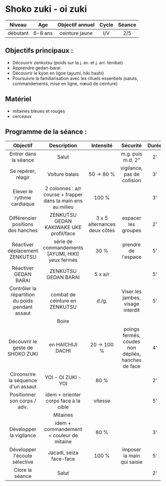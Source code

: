 # Shoko zuki - oi zuki

|Niveau | Age | Objectif annuel | Cycle | Séance |
|:-:|:-:|:-:|:-:|:-:|
|débutant | 6-8 ans | ceinture jaune | I/V | 2/5 |

## Objectifs principaux :
- Découvrir zenkutsu (poids sur la j. av. et j. arr. tendue)
- Apprendre gedan-barai
- Découvrir le kyon en ligne (ayumi, hiki hashi)
- Poursuivre la familiarisation avec les rituels essentiels (saluts, commandements, mise en ligne, nœud de ceinture)

## Matériel
- mitaines bleues et rouges
- cerceaux

## Programme de la séance :

| Objectif | Description | Intensité | Sécurité | Durée |
|:-:|:-:|:-:|:-:|:-:|
| Entrer dans la séance| Salut |  | m.g. puis m.d. 2"| 2' |
| Se repérer, réagir | Voiture balais | 50 &rarr; 80 % | vigilance, pas de collision | 3' |
| Elever le rythme cardiaque | 2 colonnes : a/r course + frapper dans la main ens au milieu | 100 % | | 3' |
| Différencier positions des hanches | ZENKUTSU GEDAN KAKIWAKE UKE profil/face | 3 x 5 alternances deux côtés | espacer les groupes| 2' |
| Réactiver déplacement ZENKUTSU| série de commandements [AYUMI, HIKI] yeux fermés | 30 % | prendre de l'espace | 5' |
| Réactiver GEDAN BARAI | ZENKUTSU GEDAN BARAI  | 5 x a/r  | | 5' |
| Contrôler la répartition du poids pendant assaut | combat de ceinture en ZENKUTSU | d./g. | Viser les jambes, visage interdit | 5' |
| | Boire |
| Découvrir le geste de SHOKO ZUKI | en HAICHIJI DACHI | 20 &rarr; 100 %  | poings fermés, coudes non dépliés, hanches de face | 4' |
| Circonsrire la séquence d'un assaut | YOI - OI ZUKI - YOI | 80 % | | 2' |
| Positionner son corps / adv. | idem + orienter corps face à la cible | vitesse | | 5' |
| | Mitaines |
| Développer la vigilance | idem + commandement = couleur de mitaine | 80 % | | 3' |
| Développer l'écoute sélective | Jacadi, seiza face-face | 100 % | imposer la main qui saisie | 5' |
| Clore la séance | Salut | | | 2' |